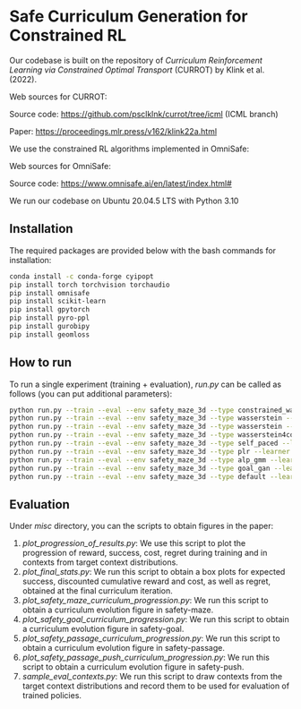 # Safe Curriculum Generation for Constrained RL

Our codebase is built on the repository of _Curriculum Reinforcement Learning via Constrained Optimal Transport_ (CURROT) by Klink et al. (2022).

Web sources for CURROT:

Source code: https://github.com/psclklnk/currot/tree/icml (ICML branch)

Paper: https://proceedings.mlr.press/v162/klink22a.html

We use the constrained RL algorithms implemented in OmniSafe:

Web sources for OmniSafe:

Source code: https://www.omnisafe.ai/en/latest/index.html#


We run our codebase on Ubuntu 20.04.5 LTS with Python 3.10

## Installation

The required packages are provided below with the bash commands for installation:
```bash
conda install -c conda-forge cyipopt
pip install torch torchvision torchaudio
pip install omnisafe
pip install scikit-learn
pip install gpytorch
pip install pyro-ppl
pip install gurobipy
pip install geomloss
```

## How to run
To run a single experiment (training + evaluation), *run.py* can be called as follows (you can put additional parameters):
```bash
python run.py --train --eval --env safety_maze_3d --type constrained_wasserstein --learner PPOLag --seed 1 # SCG
python run.py --train --eval --env safety_maze_3d --type wasserstein --learner PPOLag --PEN_COEFT 1.0 --seed 1 # NaiveSafeCURROT
python run.py --train --eval --env safety_maze_3d --type wasserstein --learner PPOLag --PEN_COEFT 0.0 --seed 1 # CURROT
python run.py --train --eval --env safety_maze_3d --type wasserstein4cost --learner PPOLag --seed 1 # CURROT4Cost
python run.py --train --eval --env safety_maze_3d --type self_paced --learner PPOLag --seed 1 # SPDL
python run.py --train --eval --env safety_maze_3d --type plr --learner PPOLag --seed 1 # PLR
python run.py --train --eval --env safety_maze_3d --type alp_gmm --learner PPOLag --seed 1 # ALP-GMM
python run.py --train --eval --env safety_maze_3d --type goal_gan --learner PPOLag --seed 1 # GoalGAN
python run.py --train --eval --env safety_maze_3d --type default --learner PPOLag --seed 1 # Default
```

## Evaluation
Under *misc* directory, you can the scripts to obtain figures in the paper:
1) *plot_progression_of_results.py*: We use this script to plot the progression of reward, success, cost, regret during training and in contexts from target context distributions.
2) *plot_final_stats.py*: We run this script to obtain a box plots for expected success, discounted cumulative reward and cost, as well as regret, obtained at the final curriculum iteration.
3) *plot_safety_maze_curriculum_progression.py*: We run this script to obtain a curriculum evolution figure in safety-maze.
4) *plot_safety_goal_curriculum_progression.py*: We run this script to obtain a curriculum evolution figure in safety-goal.
5) *plot_safety_passage_curriculum_progression.py*: We run this script to obtain a curriculum evolution figure in safety-passage.
6) *plot_safety_passage_push_curriculum_progression.py*: We run this script to obtain a curriculum evolution figure in safety-push.
7) *sample_eval_contexts.py*: We run this script to draw contexts from the target context distributions and record them to be used for evaluation of trained policies.




